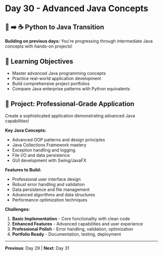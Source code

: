 # Day 30 - Advanced Java Concepts

## 🐍 ➡️ ☕ Python to Java Transition

**Building on previous days:** You're progressing through intermediate Java concepts with hands-on projects!

## 🎯 Learning Objectives
- Master advanced Java programming concepts
- Practice real-world application development
- Build comprehensive project portfolios
- Compare Java enterprise patterns with Python equivalents

## 🚀 Project: Professional-Grade Application
Create a sophisticated application demonstrating advanced Java capabilities!

**Key Java Concepts:**
- Advanced OOP patterns and design principles
- Java Collections Framework mastery
- Exception handling and logging
- File I/O and data persistence
- GUI development with Swing/JavaFX

**Features to Build:**
- Professional user interface design
- Robust error handling and validation
- Data persistence and file management
- Advanced algorithms and data structures
- Performance optimization techniques

**Challenges:**
1. **Basic Implementation** - Core functionality with clean code
2. **Enhanced Features** - Advanced capabilities and user experience
3. **Professional Polish** - Error handling, validation, optimization
4. **Portfolio Ready** - Documentation, testing, deployment

---
**Previous**: Day 29 | **Next**: Day 31
